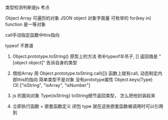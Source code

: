 类型检测判断是js 考点

<!-- new Array() [] -->
Object 
Array 可遍历的对象
JSON object 对象字面量 可枚举的 for(key in)
function 是一等对象 

call手动指定函数中this指向

typeof 不靠谱

1. Object.prototype.toString() 原型上的方法 弥补typeof半吊子,  [] 返回值是 "[object object]" 告诉自身的类型
2. 借给Array 用 Object.prototype.toString.call([])  函数上就有call, 动态制定内部this的指向 简单类型不是对象 没有prototype属性
Object.keys(Type)
(3) ["isString", "isArray", "isNumber"]

3. js 的面向对象
   Type{isString}
   toString细节返回类型， 怎么把他封装起来

4. 立即执行函数 + 嵌套函数定义 闭包
 type 就在这些嵌套函数被调用时可以引用到


